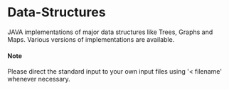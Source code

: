 # Data-Structures
JAVA implementations of major data structures like Trees, Graphs and Maps. Various versions of implementations are available.

#### Note
Please direct the standard input to your own input files using '< filename' whenever necessary.
